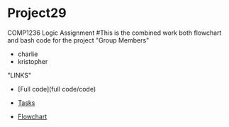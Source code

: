 # Project29
COMP1236 Logic Assignment 
#This is the combined work both flowchart and bash code for the project
"Group Members"
- charlie
- kristopher

"LINKS"
- [Full code](full code/code)

- [Tasks](Task)

- [Flowchart](https://app.diagrams.net/?tags=%7B%7D&lightbox=1&highlight=0000ff&edit=_blank&layers=1&nav=1&title=Logic%20project.drawio#R%3Cmxfile%20pages%3D%222%22%3E%3Cdiagram%20name%3D%22Page-1%22%20id%3D%22pDGeJCEjxCH2YnQQcYUn%22%3E5Vxbd5s4EP41eWwONwF%2BTNy0m3PaU59Nupt9VIxi02LECjm2%2B%2BtXAsRFUmzSgIHsiw0D4jLz6RvNaMSFPd%2FsPxOYrL%2FiAEUXlhHsL%2ByPF5ZlmqbP%2FrjkUEhs28wlKxIGhawS3IW%2FUCE0Cuk2DFDaOJFiHNEwaQqXOI7RkjZkkBC8a572hKPmXRO4QorgbgkjVfp3GNB1LvWBUcn%2FQOFqLe5sGsWRDRQnF4J0DQO8q4nsmwt7TjCm%2BdZmP0cR157QS97u0wtHywcjKKZtGnxPD8mX27tffy2%2Bmp93H4On29sfH4qrpPQgXhgF7P2LXUzoGq9wDKObSnpN8DYOEL%2Bqwfaqc75gnDChyYQ%2FEKWHwphwSzETrekmKo6ifUgfePNLUOz9UzvycV9cOds5FDvq2xaPzp%2B3Jije%2FTPCG0TJgZ1AUARp%2BNy0JyxgsSrPK5sucMhuYRkFhu2ZxR4zayQwLCwqLpLiLVmiol3dAq%2B%2FFIVkhahyKbZRe6dKlJn4Nea289s9w2hbKGQIALxozFyTx15AcECmp2MnWl3Do2GLVyve1CjejSjXCzvkrvjW3f3Vn%2FdCzG5THVGM1DTBbh1SdJfATHU7xsQt1f2MCEX7o%2BoR0HWMBnDdYndXcWKJ5XWND12jL4W6U0ey1RbJzriQbCmKXxC8SagAbhA%2BV7B1%2F91y%2F3bN1INIpqk03WESVEdqeG%2B0HBngzeER708d8U5bxHvjQryjKD6Mky1twFkyBBvsJXyT6QlGEYrwisAN016CSMieivUF6diiOnAK3U%2FhHomRck9ot%2Fyh0S5uNl20e23RPhsV2oWe37%2Fiu48g3kYznqL427TBMcZyiQnJotxPqoNc483jNj2Tc2yGMY6hoQtTQxelsHvYzqYO21lL2NqdRzb6aNW1mkYGzpljVdWiB5SqRo2iMEnRWXAPXAn3VhnQ15Dv6fwk6Av3amAZ40GVZHqGpCTz0mqpJe%2ByLz3ZKrtOix9Etz%2FND%2B6o3Jp47priv6J4e2FfsVgPbjj%2B4sc0qUWC9TAQXMMLwNoYbOux3FpmW%2B3ixjO6RWB7Un4PaKNGoHGMdl%2BO0dFlniYF%2FLZho%2FBPYwG%2BGjYy6F7lIMYkR3KO7mkHj%2BVcTQF6zxo6eLTBEBBnGiSHYl5jZgkBn9r4YFwati0k1QRHtneo79UsWc6BPNS23zBR0qGHGVdG0pn6pIbw2KcZrvOh%2F9u6mSYHD66vmwz3%2BA4YDjhjYzgRgE8X835bzI%2BLbGxNFh5cz5uYX74DzJclDqPBvD0b2Ku7hl%2F36sypu97vOPVzuGi%2F616TNb0iBB5qJyQ8%2BZPWrizlkGaW3QCR6xoSDPIrdpo4cqYe6gtvc5obxxXqO%2BqczT1Mf3JOtK%2FUSqP%2BA3I5MvGdoTlMjOBkFfFsiKHC9Aw5C2d0KlLj5kpF9gAqkj3hCFQ09cmO7olL738sKRdtGr5kk54nMRw1RBK1A1wcbzePiKSazOfNQ86ZRpklzX%2BZhMOvVe5zYiNOma1ng5fcgKlnFkDbkQQY11w4UEcS377fL77fa3pKQvIxqEFJCOPVNoJE7VlyT9H2N9652BvNcz%2FD%2F9z8jwMz%2Bwf5v1WcZbFR9pxnQd5jdywr3hTurPVHy9D0R5ljO4OFq8JiYv2xbfkyGFdRkHjumuKXTIt5t1sjfssN32cb%2BKne%2B9hRyKVMV%2FxYEAwwfiuXZJRF96bGsTgaIHu9OZap13KCtpNyYFy1nEANLn4HyOgZxQMg2VaQbKiFFVok90bJYPCptioHN1BSrv0gq%2FNU9m8l5SzZsZu%2BXceBum7Jmx1t0E8az%2FUnRomdM13LmNaRiypfiGlfixNbuZFhHMWJ%2BmTNBv3gBKjpXhgEFaHnXF1ncsy0s%2BbLUeT6o%2FMTuhTymvbgsyzu4ITeoPMTVP6G7tq23tY900JTuW7SBLN%2B%2BrVyo7f26xYNwPEGwLeONuiJOdQ0aoM5snBlnMRhKsShi2nOShzC5pONaby2wbk7ruDcm%2FpSWLet4j0wKsW7uqxITMN4izK24PeMcc4Y7OWymVCsYQ8lGckL%2BrI1PqMrcXZmspPSLf3xdRXOoLcRi242TF1b%2F20xzqX1judfetJnIXyNVi2jrC5v6NXojdCt%2Fw2vnGmIpwxzXLlTtP2UCPCbhTUVYs40semp3Jex1tC9CVjKN1bc2eBDo6mnewU%2Fne5J40r3emqZ7Lz00AMjVYn9gaNJ5p4Xpy0q58Qs5g4eskCTKSP9iehyXSguzdHn8olNfhyRm2fE49FccUVwyi4FskJxPnUZRXMcYZ6IDdAT3GY%2BmiB2IfiY3dXIwE8hre3XJ02X2ddF6rOlaQyTe5yTX37fpnW7cNuy9VzVejrjyV986sx4vlobNWpOEb5wqAXPr06bSP1VrI%2FuNUXhaxaRTcrKXtuvMfj9WFkdOckfsmo3bjp1HRN40tLlF4ZynSGjxei8V66OcYx6IOruqdk1h2ZmdRSyIDmYRFXTC4abSKmQJWcFnB6nMdhu9dHMvDdV3x61b%2F4D%3C%2Fdiagram%3E%3Cdiagram%20id%3D%22S7zSaSbKdAM8ZnB8rL30%22%20name%3D%22Page-2%22%3EndI9D4MgEAbgX8OuXPq11tp26eTQmQgVEvQM0mj766sFa4mDaRPC8PDmDi4QSMruZFgtL8iFJjTiHYEDoXSzo%2F0%2BwMNBHEPspDCKe5sgU0%2FhMfJ6V1w0QdAiaqvqEHOsKpHbwJgx2IaxG%2Bqwa80KMYMsZ3quV8WtdLpdRZOfhSrk2DmO%2FEnJxrCHRjKO7RdBSuiaUOgYgT0ZLFyQGES7GBvDZZcIPQx%2FnKvre%2Fy%2FwOftRlT2t5qQ9KmF678zwceB9AU%3D%3C%2Fdiagram%3E%3C%2Fmxfile%3E) 
